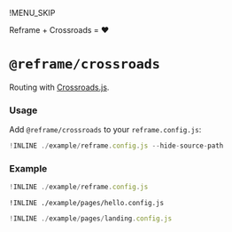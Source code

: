 !MENU_SKIP

Reframe + Crossroads = :heart:

# `@reframe/crossroads`

Routing with [Crossroads.js](https://github.com/millermedeiros/crossroads.js).

### Usage

Add `@reframe/crossroads` to your `reframe.config.js`:

~~~js
!INLINE ./example/reframe.config.js --hide-source-path
~~~

### Example

~~~js
!INLINE ./example/reframe.config.js
~~~

~~~sugarss
!INLINE ./example/pages/hello.config.js
~~~

~~~js
!INLINE ./example/pages/landing.config.js
~~~

